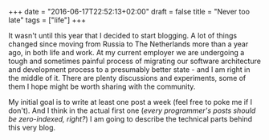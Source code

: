 +++
date = "2016-06-17T22:52:13+02:00"
draft = false
title = "Never too late"
tags = ["life"]
+++

It wasn't until this year that I decided to start blogging. A lot of things changed since moving from Russia to The Netherlands more than a year ago, in both life and work. At my current employer we are undergoing a tough and sometimes painful process of migrating our software architecture and development process to a presumably better state - and I am right in the middle of it. There are plenty discussions and experiments, some of them I hope might be worth sharing with the community.

My initial goal is to write at least one post a week (feel free to poke me if I don't). And I think in the actual first one (*every programmer's posts should be zero-indexed, right?*) I am going to describe the technical parts behind this very blog.    